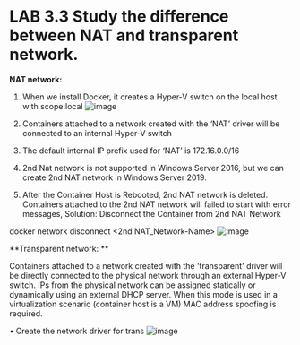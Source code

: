 # LAB 3.3 Study the difference between NAT and transparent network.
**NAT network:** 

1. When we install Docker, it creates a Hyper-V switch on the local host with scope:local
![image](https://user-images.githubusercontent.com/71546848/220201050-e79310d1-770a-402c-be6f-8a5e1d1f1b87.png)

2. Containers attached to a network created with the ‘NAT’ driver will be connected to an internal 
Hyper-V switch 
3. The default internal IP prefix used for ‘NAT’ is 172.16.0.0/16 
4. 2nd Nat network is not supported in Windows Server 2016, but we can create 2nd NAT network in 
Windows Server 2019. 
5. After the Container Host is Rebooted, 2nd NAT network is deleted. 
Containers attached to the 2nd NAT network will failed to start with error messages, 
Solution: Disconnect the Container from 2nd NAT Network 

docker network disconnect <2nd NAT_Network-Name> <Container-Name>
  ![image](https://user-images.githubusercontent.com/71546848/220201074-6a58ef79-a10c-4f2e-80ed-ce58b28f84e3.png)

**Transparent network: **
  
Containers attached to a network created with the 'transparent' driver will be directly connected to 
the physical network through an external Hyper-V switch.
IPs from the physical network can be assigned statically or dynamically using an external DHCP server. 
When this mode is used in a virtualization scenario (container host is a VM) MAC address spoofing is 
required.
  
• Create the network driver for trans
  ![image](https://user-images.githubusercontent.com/71546848/220201150-61abdb99-2d0b-4c29-8f62-64029c156965.png)
